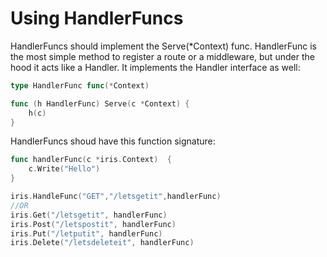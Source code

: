 # Using HandlerFuncs

HandlerFuncs should implement the Serve\(*Context) func.
HandlerFunc is the most simple method to register a route or a middleware, but under the hood it acts like a Handler. It implements the Handler interface as well:

```go
type HandlerFunc func(*Context)

func (h HandlerFunc) Serve(c *Context) {
    h(c)
}
```

HandlerFuncs shoud have this function signature:

```go
func handlerFunc(c *iris.Context)  {
    c.Write("Hello")
}

iris.HandleFunc("GET","/letsgetit",handlerFunc)
//OR
iris.Get("/letsgetit", handlerFunc)
iris.Post("/letspostit", handlerFunc)
iris.Put("/letputit", handlerFunc)
iris.Delete("/letsdeleteit", handlerFunc)
```

